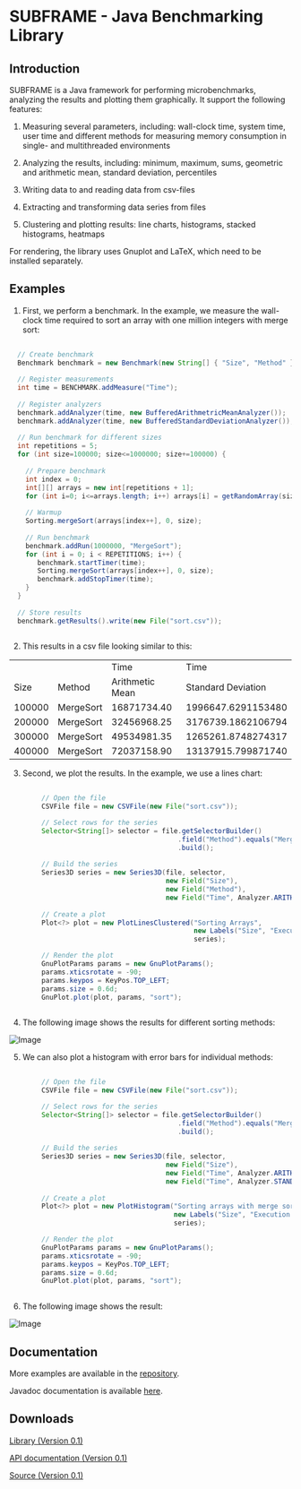 SUBFRAME - Java Benchmarking Library
====

Introduction
------
SUBFRAME is a Java framework for performing microbenchmarks, analyzing the results and plotting them graphically. 
It support the following features: 

1. Measuring several parameters, including: wall-clock time, system time, user time and different methods for measuring memory consumption in
single- and multithreaded environments

2. Analyzing the results, including: minimum, maximum, sums, geometric and arithmetic mean, standard deviation, percentiles

3. Writing data to and reading data from csv-files

4. Extracting and transforming data series from files

5. Clustering and plotting results: line charts, histograms, stacked histograms, heatmaps

For rendering, the library uses Gnuplot and LaTeX, which need to be installed separately.

Examples
------

1. First, we perform a benchmark. In the example, we measure the wall-clock time required to
sort an array with one million integers with merge sort: 

```Java
  
  // Create benchmark
  Benchmark benchmark = new Benchmark(new String[] { "Size", "Method" });
  
  // Register measurements
  int time = BENCHMARK.addMeasure("Time");
  
  // Register analyzers
  benchmark.addAnalyzer(time, new BufferedArithmetricMeanAnalyzer());
  benchmark.addAnalyzer(time, new BufferedStandardDeviationAnalyzer());
  
  // Run benchmark for different sizes
  int repetitions = 5;
  for (int size=100000; size<=1000000; size+=100000) {
  
    // Prepare benchmark
    int index = 0;
    int[][] arrays = new int[repetitions + 1];
    for (int i=0; i<=arrays.length; i++) arrays[i] = getRandomArray(size);
    
    // Warmup
    Sorting.mergeSort(arrays[index++], 0, size);
    
    // Run benchmark
    benchmark.addRun(1000000, "MergeSort");
    for (int i = 0; i < REPETITIONS; i++) {
       benchmark.startTimer(time);
       Sorting.mergeSort(arrays[index++], 0, size);
       benchmark.addStopTimer(time);
    }
  }
  
  // Store results
  benchmark.getResults().write(new File("sort.csv"));
  
```

2. This results in a csv file looking similar to this: 

<table>
<tr><td>		</td><td>			</td><td>Time			</td><td>Time				</td></tr>
<tr><td>Size	</td><td>Method		</td><td>Arithmetic Mean</td><td>Standard Deviation	</td></tr>
<tr><td>100000	</td><td>MergeSort	</td><td>16871734.40	</td><td>1996647.6291153480	</td></tr>
<tr><td>200000	</td><td>MergeSort	</td><td>32456968.25	</td><td>3176739.1862106794	</td></tr>
<tr><td>300000	</td><td>MergeSort	</td><td>49534981.35	</td><td>1265261.8748274317	</td></tr>
<tr><td>400000	</td><td>MergeSort	</td><td>72037158.90	</td><td>13137915.799871740 </td></tr>
</table>

3. Second, we plot the results. In the example, we use a lines chart:

```Java
  
        // Open the file
        CSVFile file = new CSVFile(new File("sort.csv"));

        // Select rows for the series  
        Selector<String[]> selector = file.getSelectorBuilder()
                                          .field("Method").equals("MergeSort")
                                          .build();
        
        // Build the series
        Series3D series = new Series3D(file, selector, 
                                       new Field("Size"),
                                       new Field("Method"),
                                       new Field("Time", Analyzer.ARITHMETIC_MEAN));
                           
        // Create a plot            
        Plot<?> plot = new PlotLinesClustered("Sorting Arrays", 
                                              new Labels("Size", "Execution time [ns]"),
                                              series);

        // Render the plot
        GnuPlotParams params = new GnuPlotParams();
        params.xticsrotate = -90;
        params.keypos = KeyPos.TOP_LEFT;
        params.size = 0.6d;
        GnuPlot.plot(plot, params, "sort");
  
```

4. The following image shows the results for different sorting methods:

![Image](https://raw.github.com/prasser/subframe/master/doc/sorting1.png)

5. We can also plot a histogram with error bars for individual methods:

```Java
  
        // Open the file
        CSVFile file = new CSVFile(new File("sort.csv"));

        // Select rows for the series  
        Selector<String[]> selector = file.getSelectorBuilder()
                                          .field("Method").equals("MergeSort")
                                          .build();
        
        // Build the series
        Series3D series = new Series3D(file, selector, 
                                       new Field("Size"),
                                       new Field("Time", Analyzer.ARITHMETIC_MEAN),
                                       new Field("Time", Analyzer.STANDARD_DEVIATION));
                           
        // Create a plot            
        Plot<?> plot = new PlotHistogram("Sorting arrays with merge sort", 
                                         new Labels("Size", "Execution time [ns]"),
                                         series);

        // Render the plot
        GnuPlotParams params = new GnuPlotParams();
        params.xticsrotate = -90;
        params.keypos = KeyPos.TOP_LEFT;
        params.size = 0.6d;
        GnuPlot.plot(plot, params, "sort");
  
```

6. The following image shows the result:

![Image](https://raw.github.com/prasser/subframe/master/doc/sorting2.png)

Documentation
------
More examples are available in the [repository](https://github.com/prasser/subframe/tree/master/src/examples).

Javadoc documentation is available [here](https://rawgithub.com/prasser/subframe/master/doc/index.html).

Downloads
------
[Library (Version 0.1)](https://raw.github.com/prasser/subframe/master/jars/subframe-0.1-lib.jar)

[API documentation (Version 0.1)](https://raw.github.com/prasser/subframe/master/jars/subframe-0.1-doc.jar)

[Source (Version 0.1)](https://raw.github.com/prasser/subframe/master/jars/subframe-0.1-src.jar)